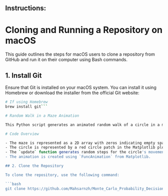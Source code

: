 ## Instructions:

# Cloning and Running a Repository on macOS

This guide outlines the steps for macOS users to clone a repository from GitHub and run it on their computer using Bash commands.

## 1. Install Git

Ensure that Git is installed on your macOS system. You can install it using Homebrew or download the installer from the official Git website:

```bash
# If using Homebrew
brew install git```

# Random Walk in a Maze Animation

This Python script generates an animated random walk of a circle in a maze using Matplotlib. The circle starts at a specified position in the maze and takes random steps (up, down, left, or right) at each frame.

# Code Overview

- The maze is represented as a 2D array with zeros indicating empty spaces.
- The circle is represented by a red circle patch in the Matplotlib plot.
- The `update` function generates random steps for the circle's movement and updates its position accordingly.
- The animation is created using `FuncAnimation` from Matplotlib.

## 2. Clone the Repository

To clone the repository, use the following command:

```bash
git clone https://github.com/Mahsarnzh/Monte_Carlo_Probability_Decision_Making.git
